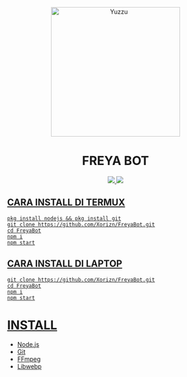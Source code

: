 <div align="center">
<img src="https://avatars.githubusercontent.com/u/86514883?v=4" alt="Yuzzu" width="300" />

# FREYA BOT

>
>
>
</div>
<p align="center">
  <a href="https://instagram.com/dcodedenpa"><img src="https://img.shields.io/badge/Instagram-E4405F?style=for-the-badge&logo=instagram&logoColor=white"/> 
  <a href="https://wa.me/6285866295942"><img src="https://img.shields.io/badge/WhatsApp-25D366?style=for-the-badge&logo=whatsapp&logoColor=white" />
</p>

## CARA INSTALL DI TERMUX
```
pkg install nodejs && pkg install git
git clone https://github.com/Xorizn/FreyaBot.git
cd FreyaBot
npm i
npm start
```
## CARA INSTALL DI LAPTOP
```
git clone https://github.com/Xorizn/FreyaBot.git
cd FreyaBot
npm i
npm start
```

# INSTALL
* [Node.js](https://nodejs.org/en/)
* [Git](https://git-scm.com/downloads)
* [FFmpeg](https://github.com/BtbN/FFmpeg-Builds/releases/download/autobuild-2020-12-08-13-03/ffmpeg-n4.3.1-26-gca55240b8c-win64-gpl-4.3.zip)
* [Libwebp](https://developers.google.com/speed/webp/download)
